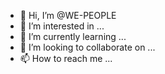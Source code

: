 - 👋 Hi, I’m @WE-PEOPLE
- 👀 I’m interested in ...
- 🌱 I’m currently learning ...
- 💞️ I’m looking to collaborate on ...
- 📫 How to reach me ...

<!---
WE-PEOPLE/WE-PEOPLE is a ✨ special ✨ repository because its `README.md` (this file) appears on your GitHub profile.
You can click the Preview link to take a look at your changes.
--->
